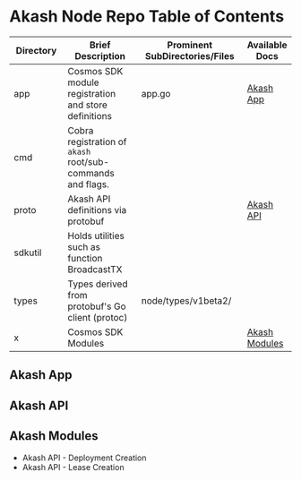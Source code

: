 # Akash Node Repo Table of Contents

<table><thead><tr><th width="119">Directory</th><th width="214">Brief Description</th><th width="238">Prominent SubDirectories/Files</th><th>Available Docs</th></tr></thead><tbody><tr><td>app</td><td>Cosmos SDK module registration and store definitions</td><td>app.go</td><td><a href="akash-node-repo-table-of-contents.md#akash-app">Akash App</a></td></tr><tr><td>cmd</td><td>Cobra registration of <code>akash</code> root/sub-commands and flags.</td><td><br></td><td></td></tr><tr><td>proto</td><td>Akash API definitions via protobuf</td><td></td><td><a href="akash-node-repo-table-of-contents.md#akash-api">Akash API</a></td></tr><tr><td>sdkutil</td><td>Holds utilities such as  function BroadcastTX</td><td></td><td></td></tr><tr><td>types</td><td>Types derived from protobuf's Go client (protoc)</td><td>node/types/v1beta2/</td><td></td></tr><tr><td>x</td><td>Cosmos SDK Modules</td><td></td><td><a href="akash-node-repo-table-of-contents.md#akash-modules">Akash Modules</a></td></tr></tbody></table>

##

## Akash App

## Akash API



## Akash Modules

* Akash API - Deployment Creation
* Akash API - Lease Creation
